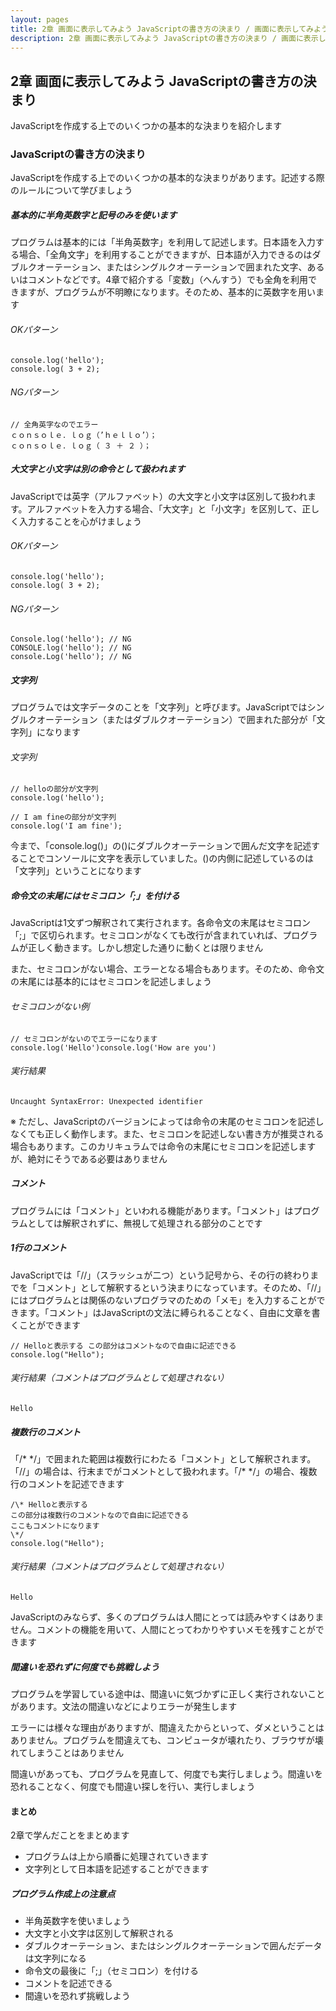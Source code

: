 ```yaml
---
layout: pages
title: 2章 画面に表示してみよう JavaScriptの書き方の決まり / 画面に表示してみよう / JavaScriptレベル1
description: 2章 画面に表示してみよう JavaScriptの書き方の決まり / 画面に表示してみよう / JavaScriptレベル1
---
```


## 2章 画面に表示してみよう JavaScriptの書き方の決まり

<div class="em2-outline">
JavaScriptを作成する上でのいくつかの基本的な決まりを紹介します
</div>

### JavaScriptの書き方の決まり

JavaScriptを作成する上でのいくつかの基本的な決まりがあります。記述する際のルールについて学びましょう

##### 基本的に半角英数字と記号のみを使います

プログラムは基本的には「半角英数字」を利用して記述します。日本語を入力する場合、「全角文字」を利用することができますが、日本語が入力できるのはダブルクオーテーション、またはシングルクオーテーションで囲まれた文字、あるいはコメントなどです。4章で紹介する「変数」（へんすう）でも全角を利用できますが、プログラムが不明瞭になります。そのため、基本的に英数字を用います

###### OKパターン

```javascript:
console.log('hello');
console.log( 3 + 2);
```

###### NGパターン

```javascript:
// 全角英字なのでエラー
ｃｏｎｓｏｌｅ．ｌｏｇ（’ｈｅｌｌｏ’）；
ｃｏｎｓｏｌｅ．ｌｏｇ（ ３ ＋ ２ ）；
```

##### 大文字と小文字は別の命令として扱われます

JavaScriptでは英字（アルファベット）の大文字と小文字は区別して扱われます。アルファベットを入力する場合、「大文字」と「小文字」を区別して、正しく入力することを心がけましょう

###### OKパターン

```javascript:
console.log('hello');
console.log( 3 + 2);
```

###### NGパターン

```javascript:
Console.log('hello'); // NG
CONSOLE.log('hello'); // NG
console.Log('hello'); // NG
```

##### 文字列

プログラムでは文字データのことを「文字列」と呼びます。JavaScriptではシングルクオーテーション（またはダブルクオーテーション）で囲まれた部分が「文字列」になります

###### 文字列

```javascript:
// helloの部分が文字列
console.log('hello');

// I am fineの部分が文字列
console.log('I am fine');
```

今まで、「console.log()」の()にダブルクオーテーションで囲んだ文字を記述することでコンソールに文字を表示していました。()の内側に記述しているのは「文字列」ということになります

##### 命令文の末尾にはセミコロン「;」を付ける

JavaScriptは1文ずつ解釈されて実行されます。各命令文の末尾はセミコロン「;」で区切られます。セミコロンがなくても改行が含まれていれば、プログラムが正しく動きます。しかし想定した通りに動くとは限りません

また、セミコロンがない場合、エラーとなる場合もあります。そのため、命令文の末尾には基本的にはセミコロンを記述しましょう

###### セミコロンがない例

```javascript:
// セミコロンがないのでエラーになります
console.log('Hello')console.log('How are you')
```

###### 実行結果
```javascript:nofile
Uncaught SyntaxError: Unexpected identifier
```

<div class="em1">
※ ただし、JavaScriptのバージョンによっては命令の末尾のセミコロンを記述しなくても正しく動作します。また、セミコロンを記述しない書き方が推奨される場合もあります。このカリキュラムでは命令の末尾にセミコロンを記述しますが、絶対にそうである必要はありません
</div>

##### コメント

プログラムには「コメント」といわれる機能があります。「コメント」はプログラムとしては解釈されずに、無視して処理される部分のことです

##### 1行のコメント
JavaScriptでは「//」（スラッシュが二つ）という記号から、その行の終わりまでを「コメント」として解釈するという決まりになっています。そのため、「//」にはプログラムとは関係のないプログラマのための「メモ」を入力することができます。「コメント」はJavaScriptの文法に縛られることなく、自由に文章を書くことができます

```javascript:
// Helloと表示する この部分はコメントなので自由に記述できる
console.log("Hello");
```

###### 実行結果（コメントはプログラムとして処理されない）
```javascript:
Hello
```

##### 複数行のコメント
「/\* \*/」で囲まれた範囲は複数行にわたる「コメント」として解釈されます。「//」の場合は、行末までがコメントとして扱われます。「/\* \*/」の場合、複数行のコメントを記述できます

```javascript:
/\* Helloと表示する
この部分は複数行のコメントなので自由に記述できる
ここもコメントになります
\*/
console.log("Hello");
```

###### 実行結果（コメントはプログラムとして処理されない）

```
Hello
```
<div class="em1">
JavaScriptのみならず、多くのプログラムは人間にとっては読みやすくはありません。コメントの機能を用いて、人間にとってわかりやすいメモを残すことができます
</div>

##### 間違いを恐れずに何度でも挑戦しよう

プログラムを学習している途中は、間違いに気づかずに正しく実行されないことがあります。文法の間違いなどによりエラーが発生します

エラーには様々な理由がありますが、間違えたからといって、ダメということはありません。プログラムを間違えても、コンピュータが壊れたり、ブラウザが壊れてしまうことはありません

間違いがあっても、プログラムを見直して、何度でも実行しましょう。間違いを恐れることなく、何度でも間違い探しを行い、実行しましょう

#### まとめ

2章で学んだことをまとめます

*   プログラムは上から順番に処理されていきます
*   文字列として日本語を記述することができます

##### プログラム作成上の注意点

*   半角英数字を使いましょう
*   大文字と小文字は区別して解釈される
*   ダブルクオーテーション、またはシングルクオーテーションで囲んだデータは文字列になる
*   命令文の最後に「;」（セミコロン）を付ける
*   コメントを記述できる
*   間違いを恐れず挑戦しよう



